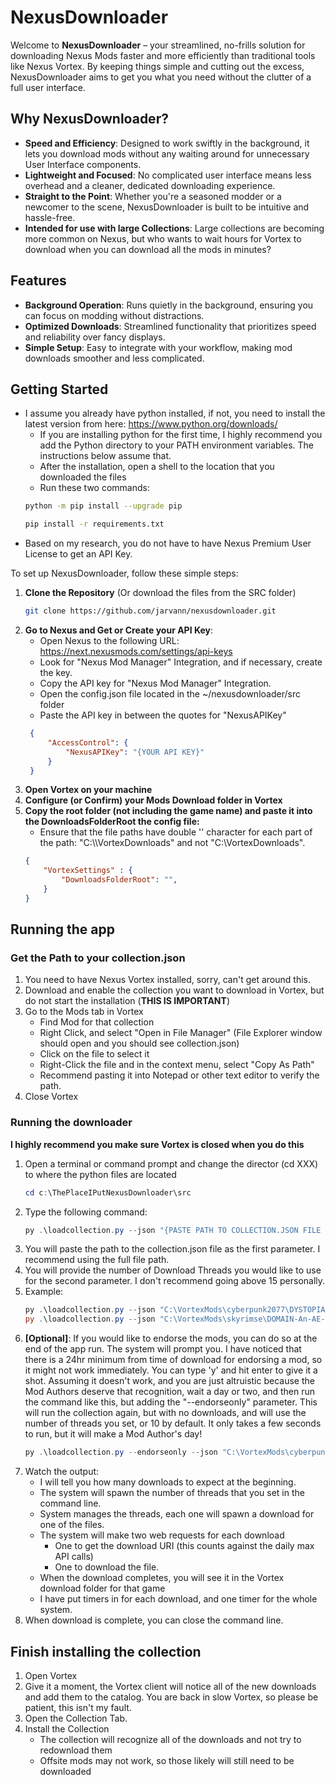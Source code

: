 # NexusDownloader

Welcome to **NexusDownloader** – your streamlined, no-frills solution for downloading Nexus Mods faster and more efficiently than traditional tools like Nexus Vortex. By keeping things simple and cutting out the excess, NexusDownloader aims to get you what you need without the clutter of a full user interface.

## Why NexusDownloader?

- **Speed and Efficiency**: Designed to work swiftly in the background, it lets you download mods without any waiting around for unnecessary User Interface components.
- **Lightweight and Focused**: No complicated user interface means less overhead and a cleaner, dedicated downloading experience.
- **Straight to the Point**: Whether you're a seasoned modder or a newcomer to the scene, NexusDownloader is built to be intuitive and hassle-free.
- **Intended for use with large Collections**: Large collections are becoming more common on Nexus, but who wants to wait hours for Vortex to download when you can download all the mods in minutes?

## Features

- **Background Operation**: Runs quietly in the background, ensuring you can focus on modding without distractions.
- **Optimized Downloads**: Streamlined functionality that prioritizes speed and reliability over fancy displays.
- **Simple Setup**: Easy to integrate with your workflow, making mod downloads smoother and less complicated.

## Getting Started
* I assume you already have python installed, if not, you need to install the latest version from here: https://www.python.org/downloads/
   * If you are installing python for the first time, I highly recommend you add the Python directory to your PATH environment variables. The instructions below assume that.
   * After the installation, open a shell to the location that you downloaded the files
   * Run these two commands: 
   ```bash
   python -m pip install --upgrade pip

   pip install -r requirements.txt
* Based on my research, you do not have to have Nexus Premium User License to get an API Key.

To set up NexusDownloader, follow these simple steps:

1. **Clone the Repository** (Or download the files from the SRC folder)  
   ```bash
   git clone https://github.com/jarvann/nexusdownloader.git
2. **Go to Nexus and Get or Create your API Key**:
   * Open Nexus to the following URL: https://next.nexusmods.com/settings/api-keys
   * Look for "Nexus Mod Manager" Integration, and if necessary, create the key.
   * Copy the API key for "Nexus Mod Manager" Integration.
   * Open the config.json file located in the ~/nexusdownloader/src folder
   * Paste the API key in between the quotes for "NexusAPIKey"
   ```json
    {
        "AccessControl": {
            "NexusAPIKey": "{YOUR API KEY}"
        }
    }
3. **Open Vortex on your machine**
4. **Configure (or Confirm) your Mods Download folder in Vortex**
5. **Copy the root folder (not including the game name) and paste it into the DownloadsFolderRoot the config file:**
   * Ensure that the file paths have double '\' character for each part of the path: "C:\\\VortexDownloads" and not "C:\VortexDownloads".
    ```json
    {
        "VortexSettings" : {
            "DownloadsFolderRoot": "",
        }
    }

## Running the app

### Get the Path to your collection.json
1. You need to have Nexus Vortex installed, sorry, can't get around this.
2. Download and enable the collection you want to download in Vortex, but do not start the installation (**THIS IS IMPORTANT**)
3. Go to the Mods tab in Vortex
   * Find Mod for that collection
   * Right Click, and select "Open in File Manager" (File Explorer window should open and you should see collection.json)
   * Click on the file to select it
   * Right-Click the file and in the context menu, select "Copy As Path"
   * Recommend pasting it into Notepad or other text editor to verify the path.
4. Close Vortex

### Running the downloader
**I highly recommend you make sure Vortex is closed when you do this**
1. Open a terminal or command prompt and change the director (cd XXX) to where the python files are located
   ```powershell
   cd c:\ThePlaceIPutNexusDownloader\src
2. Type the following command:
   ```powershell
   py .\loadcollection.py --json "{PASTE PATH TO COLLECTION.JSON FILE HERE}" --gamefolder "{JUST THE FOLDER NAME OF THE GAME IN THE VORTEX DOWNLOADS}" --maxthreads [NumberOfThreads]
3. You will paste the path to the collection.json file as the first parameter. I recommend using the full file path.
4. You will provide the number of Download Threads you would like to use for the second parameter. I don't recommend going above 15 personally.
5. Example:
   ```powershell
   py .\loadcollection.py --json "C:\VortexMods\cyberpunk2077\DYSTOPIA-An-NSFW-AIO-pack-by-dae-492875-7-1749633328\collection.json" --gamefolder "cyberpunk2077"  --maxthreads 15
   py .\loadcollection.py --json "C:\VortexMods\skyrimse\DOMAIN-An-AE-NSFW-AIO-pack-by-dae-485687-195-1748399387\collection.json" --gamefolder "skyrimse"  --maxthreads 15

6. **[Optional]**: If you would like to endorse the mods, you can do so at the end of the app run. The system will prompt you. I have noticed that there is a 24hr minimum from time of download for endorsing a mod, so it might not work immediately. You can type 'y' and hit enter to give it a shot. Assuming it doesn't work, and you are just altruistic because the Mod Authors deserve that recognition, wait a day or two, and then run the command like this, but adding the "--endorseonly" parameter. This will run the collection again, but with no downloads, and will use the number of threads you set, or 10 by default. It only takes a few seconds to run, but it will make a Mod Author's day!
   ```powershell
   py .\loadcollection.py --endorseonly --json "C:\VortexMods\cyberpunk2077\DYSTOPIA-An-NSFW-AIO-pack-by-dae-492875-7-1749633328\collection.json"  --maxthreads 15

6. Watch the output:
   * I will tell you how many downloads to expect at the beginning.
   * The system will spawn the number of threads that you set in the command line.
   * System manages the threads, each one will spawn a download for one of the files.
   * The system will make two web requests for each download
     * One to get the download URI (this counts against the daily max API calls)
     * One to download the file.
   * When the download completes, you will see it in the Vortex download folder for that game
   * I have put timers in for each download, and one timer for the whole system.
7. When download is complete, you can close the command line.

## Finish installing the collection
1. Open Vortex
2. Give it a moment, the Vortex client will notice all of the new downloads and add them to the catalog. You are back in slow Vortex, so please be patient, this isn't my fault.
3. Open the Collection Tab.
4. Install the Collection
   * The collection will recognize all of the downloads and not try to redownload them
   * Offsite mods may not work, so those likely will still need to be downloaded
